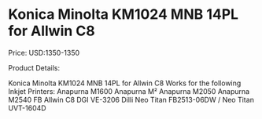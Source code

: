 # Konica Minolta KM1024 MNB 14PL for Allwin C8

Price: USD:1350-1350

Product Details:

Konica Minolta KM1024 MNB 14PL for Allwin C8
Works for the following Inkjet Printers:
Anapurna M1600 Anapurna M² Anapurna M2050 Anapurna M2540 FB
Allwin C8
DGI VE-3206
Dilli Neo Titan FB2513-06DW / Neo Titan UVT-1604D
